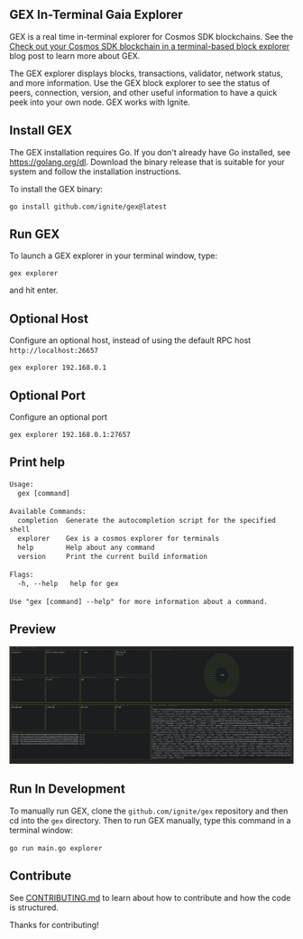 ## GEX In-Terminal Gaia Explorer

GEX is a real time in-terminal explorer for Cosmos SDK blockchains. See the [Check out your Cosmos SDK blockchain in a terminal-based block explorer](https://blog.cosmos.network/gaia-explorer-in-terminal-f37a4ea52e3c) blog post to learn more about GEX.

The GEX explorer displays blocks, transactions, validator, network status, and more information. Use the GEX block explorer to see the status of peers, connection, version, and other useful information to have a quick peek into your own node. GEX works with Ignite.

## Install GEX

The GEX installation requires Go. If you don't already have Go installed, see https://golang.org/dl. Download the binary release that is suitable for your system and follow the installation instructions.

To install the GEX binary:

```shell
go install github.com/ignite/gex@latest
```

## Run GEX

To launch a GEX explorer in your terminal window, type:

```shell
gex explorer
```

and hit enter.

## Optional Host

Configure an optional host, instead of using the default RPC host `http://localhost:26657`

```shell
gex explorer 192.168.0.1
```

## Optional Port

Configure an optional port

```shell
gex explorer 192.168.0.1:27657
```

## Print help
```shell
Usage:
  gex [command]

Available Commands:
  completion  Generate the autocompletion script for the specified shell
  explorer    Gex is a cosmos explorer for terminals
  help        Help about any command
  version     Print the current build information

Flags:
  -h, --help   help for gex

Use "gex [command] --help" for more information about a command.

```

## Preview

![Terminal Screenshot](./screenshot.png "Screenshot Application")

## Run In Development

To manually run GEX, clone the `github.com/ignite/gex` repository and then cd into the `gex` directory. Then to run GEX manually, type this command in a terminal window:

`go run main.go explorer`

## Contribute

See [CONTRIBUTING.md](./CONTRIBUTING.md) to learn about how to contribute and how the code is structured.

Thanks for contributing!
